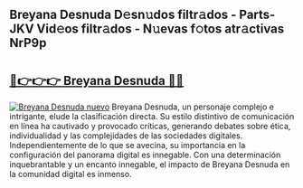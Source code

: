 ## Breyana Desnuda D𝚎sn𝚞dos filtr𝚊dos - Parts-JKV Vid𝚎os filtr𝚊dos - N𝚞evas f𝚘tos atr𝚊ctivas NrP9p

# <h2><a href="http://mbbyli.tromn.icu/?c=Breyana+Desnuda">🔗👉👉👉 Breyana Desnuda 🔗🔗</a></h2>

[![Breyana Desnuda nuevo](https://i.imgur.com/pEAQMta.gif)](http://mbbyli.tromn.icu/?c=Breyana+Desnuda)
Breyana Desnuda, un personaje complejo e intrigante, elude la clasificación directa. Su estilo distintivo de comunicación en línea ha cautivado y provocado críticas, generando debates sobre ética, individualidad y las complejidades de las sociedades digitales. Independientemente de lo que se avecina, su importancia en la configuración del panorama digital es innegable. Con una determinación inquebrantable y un encanto innegable, el impacto de Breyana Desnuda en la comunidad digital es inmenso.
